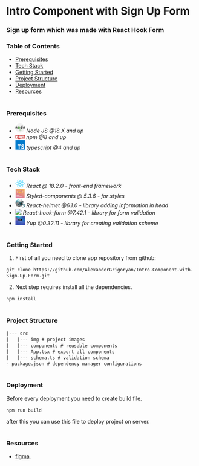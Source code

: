 # Intro Component with Sign Up Form

### Sign up form which was made with React Hook Form

### Table of Contents

- [Prerequisites](#Prerequisites)
- [Tech Stack](#Tech-Stack)
- [Getting Started](#Getting-Started)
- [Project Structure](#Project-Structure)
- [Deployment](#Deployment)
- [Resources](#Resources)

#

### Prerequisites

- <img src="readme/nodejs.png" width="25" style="top: 8px" /> _Node JS @18.X and up_
- <img src="readme/npm.png" width="25" style="top: 8px" /> _npm @8 and up_
- <img src="readme/typescript.png" width="25" style="top: 8px" /> _typescript @4 and up_

#

### Tech Stack

- <img src="readme/react.png" width="25" style="top: 8px" /> _React @ 18.2.0 - front-end framework_
- <img src="readme/styled-components.png" width="25" style="top: 8px"/> _Styled-components @ 5.3.6 - for styles_
- <img src="readme/react-helmet.jpeg" width="25" style="top: 8px" /> _React-helmet @6.1.0 - library adding information in head_
- <img src="readme/react-hook-form.jpeg" width="25" style="top: 8px" /> _React-hook-form @7.42.1 - library for form validation_
- <img src="readme/yup.jpeg" width="25" style="top: 8px" /> _Yup @0.32.11 - library for creating validation scheme_

#

### Getting Started

1. First of all you need to clone app repository from github:

```
git clone https://github.com/AlexanderGrigoryan/Intro-Component-with-Sign-Up-Form.git
```

2. Next step requires install all the dependencies.

```
npm install
```

#

### Project Structure

```
|--- src
|   |--- img # project images
|   |--- components # reusable components
|   |--- App.tsx # export all components
|   |--- schema.ts # validation schema
- package.json # dependency manager configurations
```

#

### Deployment

Before every deployment you need to create build file.

```
npm run build
```

after this you can use this file to deploy project on server.

#

### Resources

- [figma](https://www.figma.com/file/zpZb32QRHlO7iXDLikmQdz/intro-component-with-sign-up-form?node-id=0%3A2887&t=GHrEJb1RnqCpQKjK-0).

